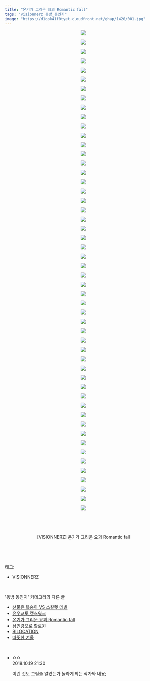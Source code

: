 ```yaml
---
title: "온기가 그리운 요괴 Romantic fall"
tags: "visionnerz 동방_동인지"
image: "https://d1opk41f0tyet.cloudfront.net/ghap/1420/001.jpg"
---
```

<div class="article">
<p style="text-align: center; clear: none; float: none;"><img src="{{ site.imgserver10 }}/ghap/1420/001.jpg"/></p>
<p style="text-align: center; clear: none; float: none;"><img src="{{ site.imgserver10 }}/ghap/1420/002.jpg"/></p>
<p style="text-align: center; clear: none; float: none;"><img src="{{ site.imgserver10 }}/ghap/1420/003.jpg"/></p>
<p style="text-align: center; clear: none; float: none;"><img src="{{ site.imgserver10 }}/ghap/1420/004.jpg"/></p>
<p style="text-align: center; clear: none; float: none;"><img src="{{ site.imgserver10 }}/ghap/1420/005.jpg"/></p>
<p style="text-align: center; clear: none; float: none;"><img src="{{ site.imgserver10 }}/ghap/1420/006.jpg"/></p>
<p style="text-align: center; clear: none; float: none;"><img src="{{ site.imgserver10 }}/ghap/1420/007.jpg"/></p>
<p style="text-align: center; clear: none; float: none;"><img src="{{ site.imgserver10 }}/ghap/1420/008.jpg"/></p>
<p style="text-align: center; clear: none; float: none;"><img src="{{ site.imgserver10 }}/ghap/1420/009.jpg"/></p>
<p style="text-align: center; clear: none; float: none;"><img src="{{ site.imgserver10 }}/ghap/1420/010.jpg"/></p>
<p style="text-align: center; clear: none; float: none;"><img src="{{ site.imgserver10 }}/ghap/1420/011.jpg"/></p>
<p style="text-align: center; clear: none; float: none;"><img src="{{ site.imgserver10 }}/ghap/1420/012.jpg"/></p>
<p style="text-align: center; clear: none; float: none;"><img src="{{ site.imgserver10 }}/ghap/1420/013.jpg"/></p>
<p style="text-align: center; clear: none; float: none;"><img src="{{ site.imgserver10 }}/ghap/1420/014.jpg"/></p>
<p style="text-align: center; clear: none; float: none;"><img src="{{ site.imgserver10 }}/ghap/1420/015.jpg"/></p>
<p style="text-align: center; clear: none; float: none;"><img src="{{ site.imgserver10 }}/ghap/1420/016.jpg"/></p>
<p style="text-align: center; clear: none; float: none;"><img src="{{ site.imgserver10 }}/ghap/1420/017.jpg"/></p>
<p style="text-align: center; clear: none; float: none;"><img src="{{ site.imgserver10 }}/ghap/1420/018.jpg"/></p>
<p style="text-align: center; clear: none; float: none;"><img src="{{ site.imgserver10 }}/ghap/1420/019.jpg"/></p>
<p style="text-align: center; clear: none; float: none;"><img src="{{ site.imgserver10 }}/ghap/1420/020.jpg"/></p>
<p style="text-align: center; clear: none; float: none;"><img src="{{ site.imgserver10 }}/ghap/1420/021.jpg"/></p>
<p style="text-align: center; clear: none; float: none;"><img src="{{ site.imgserver10 }}/ghap/1420/022.jpg"/></p>
<p style="text-align: center; clear: none; float: none;"><img src="{{ site.imgserver10 }}/ghap/1420/023.jpg"/></p>
<p style="text-align: center; clear: none; float: none;"><img src="{{ site.imgserver10 }}/ghap/1420/024.jpg"/></p>
<p style="text-align: center; clear: none; float: none;"><img src="{{ site.imgserver10 }}/ghap/1420/025.jpg"/></p>
<p style="text-align: center; clear: none; float: none;"><img src="{{ site.imgserver10 }}/ghap/1420/026.jpg"/></p>
<p style="text-align: center; clear: none; float: none;"><img src="{{ site.imgserver10 }}/ghap/1420/027.jpg"/></p>
<p style="text-align: center; clear: none; float: none;"><img src="{{ site.imgserver10 }}/ghap/1420/028.jpg"/></p>
<p style="text-align: center; clear: none; float: none;"><img src="{{ site.imgserver10 }}/ghap/1420/029.jpg"/></p>
<p style="text-align: center; clear: none; float: none;"><img src="{{ site.imgserver10 }}/ghap/1420/030.jpg"/></p>
<p style="text-align: center; clear: none; float: none;"><img src="{{ site.imgserver10 }}/ghap/1420/031.jpg"/></p>
<p style="text-align: center; clear: none; float: none;"><img src="{{ site.imgserver10 }}/ghap/1420/032.jpg"/></p>
<p style="text-align: center; clear: none; float: none;"><img src="{{ site.imgserver10 }}/ghap/1420/033.jpg"/></p>
<p style="text-align: center; clear: none; float: none;"><img src="{{ site.imgserver10 }}/ghap/1420/034.jpg"/></p>
<p style="text-align: center; clear: none; float: none;"><img src="{{ site.imgserver10 }}/ghap/1420/035.jpg"/></p>
<p style="text-align: center; clear: none; float: none;"><img src="{{ site.imgserver10 }}/ghap/1420/036.jpg"/></p>
<p style="text-align: center; clear: none; float: none;"><img src="{{ site.imgserver10 }}/ghap/1420/037.jpg"/></p>
<p style="text-align: center; clear: none; float: none;"><img src="{{ site.imgserver10 }}/ghap/1420/038.jpg"/></p>
<p style="text-align: center; clear: none; float: none;"><img src="{{ site.imgserver10 }}/ghap/1420/039.jpg"/></p>
<p style="text-align: center; clear: none; float: none;"><img src="{{ site.imgserver10 }}/ghap/1420/040.jpg"/></p>
<p style="text-align: center; clear: none; float: none;"><img src="{{ site.imgserver10 }}/ghap/1420/041.jpg"/></p>
<p style="text-align: center; clear: none; float: none;"><img src="{{ site.imgserver10 }}/ghap/1420/042.jpg"/></p>
<p style="text-align: center; clear: none; float: none;"><img src="{{ site.imgserver10 }}/ghap/1420/043.jpg"/></p>
<p style="text-align: center; clear: none; float: none;"><img src="{{ site.imgserver10 }}/ghap/1420/044.jpg"/></p>
<p style="text-align: center; clear: none; float: none;"><img src="{{ site.imgserver10 }}/ghap/1420/045.jpg"/></p>
<p style="text-align: center; clear: none; float: none;"><img src="{{ site.imgserver10 }}/ghap/1420/046.jpg"/></p>
<p style="text-align: center; clear: none; float: none;"><img src="{{ site.imgserver10 }}/ghap/1420/047.jpg"/></p>
<p style="text-align: center; clear: none; float: none;"><img src="{{ site.imgserver10 }}/ghap/1420/048.jpg"/></p>
<p style="text-align: center; clear: none; float: none;"><img src="{{ site.imgserver10 }}/ghap/1420/049.jpg"/></p>
<p style="text-align: center; clear: none; float: none;"><img src="{{ site.imgserver10 }}/ghap/1420/050.jpg"/></p>
<p style="text-align: center; clear: none; float: none;"><img src="{{ site.imgserver10 }}/ghap/1420/051.jpg"/></p>
<p style="text-align: center; clear: none; float: none;"><img src="{{ site.imgserver10 }}/ghap/1420/052.jpg"/></p>
<p style="text-align: center; clear: none; float: none;"><br/></p>
<p style="text-align: center; clear: none; float: none;"><br/></p>
<p style="text-align: center; clear: none; float: none;">[VISIONNERZ] 온기가 그리운 요괴 Romantic fall</p>
<p><br/></p>
</div><br/>
<div class="tagTrail">
<p>태그: </p>
<ul>
<li>VISIONNERZ</li>
</ul>
</div><br/>
<div class="another">
<p>'동방 동인지' 카테고리의 다른 글</p>
<ul>
<li><a href="/ghap_1422">선물은 복숭아 VS 스칼렛 데빌</a></li>
<li><a href="/ghap_1421">유우교토 캣츠워크</a></li>
<li><a href="/ghap_1420">온기가 그리운 요괴 Romantic fall</a></li>
<li><a href="/ghap_1419">삼인랑으로 할로윈</a></li>
<li><a href="/ghap_1418">BILOCATION</a></li>
<li><a href="/ghap_1417">따뜻한 겨울</a></li>
</ul>
</div><br/>
<div class="cb_module cb_fluid">
<div class="cb_wrt cb_profile">
<div class="comment">
<ul>
<li class="cb_thumb_off" id="comment15358466">
<div class="cb_comment_area">
<div class="cb_info_area">
<div class="cb_section">
<span class="cb_nick_name">ㅇㅇ</span>
</div>
<div class="cb_section">
<span class="cb_date">2018.10.19 21:30 </span>
</div>
</div>
<div class="cb_dsc_comment">
<p class="cb_dsc">
											이런 것도 그릴줄 알았는가 놀라게 되는 작가와 내용;
										</p>
</div>
</div></li>
</ul>
</div>
</div><!-- commentList close -->
</div><br/>
